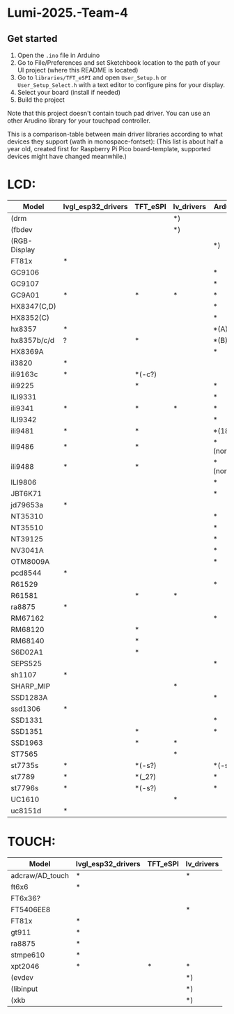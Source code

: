 # Lumi-2025.-Team-4

## Get started

1. Open the `.ino` file in Arduino
2. Go to File/Preferences and set Sketchbook location to the path of your UI project (where this README is located)
3. Go to `libraries/TFT_eSPI` and open `User_Setup.h` or `User_Setup_Select.h` with a text editor to configure pins for your display.
4. Select your board (install if needed)
5. Build the project

Note that this project doesn't contain touch pad driver. You can use an other Arudino library for your touchpad controller.

This is a comparison-table between main driver libraries according to what devices they support (wath in monospace-fontset):
(This list is about half a year old, created first for Raspberry Pi Pico board-template, supported devices might have changed meanwhile.)

LCD:
====

| Model    |lvgl_esp32_drivers|  TFT_eSPI   |    lv_drivers   |   Arduino-GFX       |
|------    |----------------- | ----------- | --------------- | ------------------- |
| (drm         |              |             |        *)       |                     |
| (fbdev       |              |             |        *)       |                     |
| (RGB-Display |              |             |                 |     *)              |
| FT81x        |  *           |             |                 |                     |
| GC9106       |              |             |                 |     *               |
| GC9107       |              |             |                 |     *               |
| GC9A01       |  *           |     *       |        *        |     *               |
| HX8347(C,D)  |              |             |                 |     *               |
| HX8352(C)    |              |             |                 |     *               |
| hx8357       |  *           |             |                 |     *(A)            |
| hx8357b/c/d  |  ?           |     *       |                 |     *(B)            |
| HX8369A      |              |             |                 |     *               |
| il3820       |  *           |             |                 |                     |
| ili9163c     |  *           |     *(-c?)  |                 |                     |
| ili9225      |              |     *       |                 |     *               |
| ILI9331      |              |             |                 |     *               |
| ili9341      |  *           |     *       |       *         |     *               |
| ILI9342      |              |             |                 |     *               |
| ili9481      |  *           |     *       |                 |     *(18bit)        |
| ili9486      |  *           |     *       |                 |     *(normal,18bit) |
| ili9488      |  *           |     *       |                 |     *(normal,18bit) |
| ILI9806      |              |             |                 |     *               |
| JBT6K71      |              |             |                 |     *               |
| jd79653a     |  *           |             |                 |                     |
| NT35310      |              |             |                 |     *               |
| NT35510      |              |             |                 |     *               |
| NT39125      |              |             |                 |     *               |
| NV3041A      |              |             |                 |     *               |
| OTM8009A     |              |             |                 |     *               |
| pcd8544      |  *           |             |                 |                     |
| R61529       |              |             |                 |     *               |
| R61581       |              |     *       |       *         |                     |
| ra8875       |  *           |             |                 |                     |
| RM67162      |              |             |                 |     *               |
| RM68120      |              |     *       |                 |                     |
| RM68140      |              |     *       |                 |                     |
| S6D02A1      |              |     *       |                 |                     |
| SEPS525      |              |             |                 |     *               |
| sh1107       |  *           |             |                 |                     |
| SHARP_MIP    |              |             |       *         |                     |
| SSD1283A     |              |             |                 |     *               |
| ssd1306      |  *           |             |                 |                     |
| SSD1331      |              |             |                 |     *               |
| SSD1351      |              |     *       |                 |     *               |
| SSD1963      |              |     *       |       *         |                     |
| ST7565       |              |             |       *         |                     |
| st7735s      |  *           |     *(-s?)  |                 |     *(-s?)          |
| st7789       |  *           |     *(_2?)  |                 |     *               |
| st7796s      |  *           |     *(-s?)  |                 |     *               |
| UC1610       |              |             |       *         |                     |
| uc8151d      |  *           |             |                 |                     |

TOUCH:
======

| Model        |lvgl_esp32_drivers|  TFT_eSPI   |    lv_drivers  |
| -----        |------------------| ----------- | -------------- |
| adcraw/AD_touch |      *        |             |        *       |
| ft6x6           |      *        |             |                |
| FT6x36?         |               |             |                |
| FT5406EE8       |               |             |        *       |
| FT81x           |      *        |             |                |
| gt911           |      *        |             |                |
| ra8875          |      *        |             |                |
| stmpe610        |      *        |             |                |
| xpt2046         |      *        |      *      |        *       |
| (evdev          |               |             |        *)      |
| (libinput       |               |             |        *)      |
| (xkb            |               |             |        *)      |

